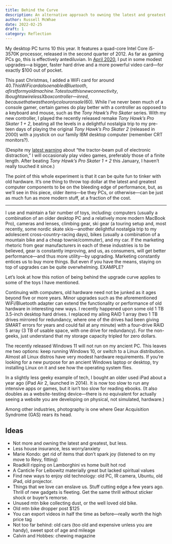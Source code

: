 ```yaml
---
title: Behind the Curve
description: An alternative approach to owning the latest and greatest gear.
author: Russell McWhae
date: 2022-02-25
draft: 1
category: Reflection
---
```


My desktop PC turns 10 this year. It features a quad-core Intel Core i5-3570K processor, released in the second quarter of 2012. As far as gaming PCs go, this is effectively antediluvian. In [April 2020](/journal/adventures-in-low-end-pc-gaming), I put in some modest upgrades—a bigger, faster hard drive and a more powerful video card—for exactly $100 out of pocket.

This past Christmas, I added a WiFi card for around $40. This WiFi card also enabled Bluetooth, a first for my old machine. To test out this new connectivity, I bought a wireless Xbox controller—in red, because that was the only colour on sale ($60). While I’ve never been much of a console gamer, certain games do play better with a controller as opposed to a keyboard and mouse, such as the _Tony Hawk’s Pro Skater_ series. With my new controller, I played the recently released remake _Tony Hawk’s Pro Skater 1 + 2_, beating all the levels in a delightful nostalgia trip to my pre-teen days of playing the original _Tony Hawk’s Pro Skater 2_ (released in 2000) with a joystick on our family IBM desktop computer (remember CRT monitors?).

(Despite my [latest warning](/journal/the-pendulum-swings) about “the tractor-beam pull of electronic distraction,” I will occasionaly play video games, preferably those of a finite length. After beating _Tony Hawk’s Pro Skater 1 + 2_ this January, I haven’t really touched it since.)

The point of this whole experiment is that it can be quite fun to tinker with old hardware. It’s one thing to throw top dollar at the latest and greatest computer components to be on the bleeding edge of performance, but, as we’ll see in this piece, older items—be they PCs, or otherwise—can be just as much fun as more modern stuff, at a fraction of the cost.

---

I use and maintain a fair number of toys, including: computers (usually a combination of an older desktop PC and a relatively more modern MacBook Pro), cameras and lenses, climbing gear, ski gear (a touring setup and, most recently, some nordic skate skis—another delightful nostalgia trip to my adolescent cross-country-racing days), bikes (usually a combination of a mountain bike and a cheap townie/commuter), and my car. If the marketing rhetoric from gear manufacturers in each of these industries is to be believed, gear is constantly improving, and us, as consumers, will get better performance—and thus more utility—by upgrading. Marketing constantly entices us to buy more things. But even if you have the means, staying on top of upgrades can be quite overwhelming. EXAMPLE?

Let’s look at how this notion of being behind the upgrade curve applies to some of the toys I have mentioned.

Continuing with computers, old hardware need not be junked as it ages beyond five or more years. Minor upgrades such as the aforementioned WiFi/Bluetooth adapter can extend the functionality or performance of old hardware in interesting new ways. I recently happened upon some old 1 TB 3.5-inch desktop hard drives. I replaced my ailing RAID 1 array (two 1 TB drives mirrored for redundancy, where one of the drives had been giving SMART errors for years and could fail at any minute) with a four-drive RAID 5 array (3 TB of usable space, with one drive for redundancy). For the non-geeks, just understand that my storage capacity tripled for zero dollars.

The recently released Windows 11 will not run on my ancient PC. This leaves me two options: keep running Windows 10, or switch to a Linux distribution. Almost all Linux distros have very modest hardware requirements. If you’re looking for a new purpose for an ancient Windows laptop or desktop, try installing Linux on it and see how the operating system flies.

In a slightly less geeky example of tech, I bought an older used iPad about a year ago (iPad Air 2, launched in 2014). It is now too slow to run any intensive apps or games, but it isn’t too slow for reading ebooks. (It also doubles as a website-testing device—there is no equivalent for actually seeing a website you are developing on physical, not simulated, hardware.)

Among other industries, photography is one where Gear Acquisition Syndrome (GAS) rears its head.

## Ideas

-   Not more and owning the latest and greatest, but less.
-   Less house insurance, less worry/anxiety
-   Marie Kondo: get rid of items that don’t spark joy (listened to on my move to Revy, fitting)
-   Roadkill ripping on Lamborghini vs home built hot rod
-   A Canticle For Leibowitz materially great but lacked spiritual values
-   Find new ways to enjoy old technology: old PC, IR camera, Ubuntu, old iPad, old projector.
-   Things that we love can enslave us. Stuff cutting edge a few years ago. Thrill of new gadgets is fleeting. Get the same thrill without sticker shock or buyer’s remorse.
-   Unused mtn bike collecting dust, or the well loved old bike.
-   Old mtn bike dropper post $125
-   You can export videos in half the time as before—really worth the high price tag
-   Not too far behind: old cars (too old and expensive unless you are handy), sweet spot of age and mileage
-   Calvin and Hobbes: chewing magazine

